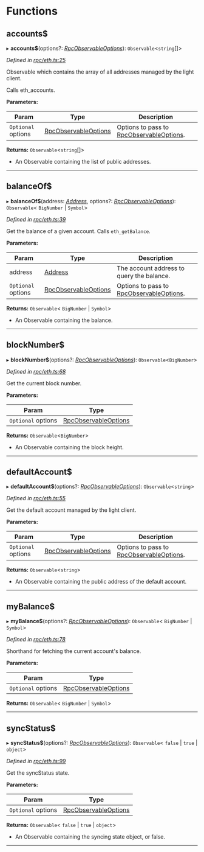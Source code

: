 

# Functions

<a id="accounts_"></a>

##  accounts$

▸ **accounts$**(options?: *[RpcObservableOptions](../interfaces/_types_.rpcobservableoptions.md)*): `Observable`<`string`[]>

*Defined in [rpc/eth.ts:25](https://github.com/paritytech/js-libs/blob/0cbe22a/packages/light.js/src/rpc/eth.ts#L25)*

Observable which contains the array of all addresses managed by the light client.

Calls eth_accounts.

**Parameters:**

| Param | Type | Description |
| ------ | ------ | ------ |
| `Optional` options | [RpcObservableOptions](../interfaces/_types_.rpcobservableoptions.md) |  Options to pass to [RpcObservableOptions](../interfaces/_types_.rpcobservableoptions.md). |

**Returns:** `Observable`<`string`[]>
- An Observable containing the list of public addresses.

___
<a id="balanceof_"></a>

##  balanceOf$

▸ **balanceOf$**(address: *[Address](_types_.md#address)*, options?: *[RpcObservableOptions](../interfaces/_types_.rpcobservableoptions.md)*): `Observable`< `BigNumber` &#124; `Symbol`>

*Defined in [rpc/eth.ts:39](https://github.com/paritytech/js-libs/blob/0cbe22a/packages/light.js/src/rpc/eth.ts#L39)*

Get the balance of a given account. Calls `eth_getBalance`.

**Parameters:**

| Param | Type | Description |
| ------ | ------ | ------ |
| address | [Address](_types_.md#address) |  The account address to query the balance. |
| `Optional` options | [RpcObservableOptions](../interfaces/_types_.rpcobservableoptions.md) |  Options to pass to [RpcObservableOptions](../interfaces/_types_.rpcobservableoptions.md). |

**Returns:** `Observable`< `BigNumber` &#124; `Symbol`>
- An Observable containing the balance.

___
<a id="blocknumber_"></a>

##  blockNumber$

▸ **blockNumber$**(options?: *[RpcObservableOptions](../interfaces/_types_.rpcobservableoptions.md)*): `Observable`<`BigNumber`>

*Defined in [rpc/eth.ts:68](https://github.com/paritytech/js-libs/blob/0cbe22a/packages/light.js/src/rpc/eth.ts#L68)*

Get the current block number.

**Parameters:**

| Param | Type |
| ------ | ------ |
| `Optional` options | [RpcObservableOptions](../interfaces/_types_.rpcobservableoptions.md) |

**Returns:** `Observable`<`BigNumber`>
- An Observable containing the block height.

___
<a id="defaultaccount_"></a>

##  defaultAccount$

▸ **defaultAccount$**(options?: *[RpcObservableOptions](../interfaces/_types_.rpcobservableoptions.md)*): `Observable`<`string`>

*Defined in [rpc/eth.ts:55](https://github.com/paritytech/js-libs/blob/0cbe22a/packages/light.js/src/rpc/eth.ts#L55)*

Get the default account managed by the light client.

**Parameters:**

| Param | Type | Description |
| ------ | ------ | ------ |
| `Optional` options | [RpcObservableOptions](../interfaces/_types_.rpcobservableoptions.md) |  Options to pass to [RpcObservableOptions](../interfaces/_types_.rpcobservableoptions.md). |

**Returns:** `Observable`<`string`>
- An Observable containing the public address
of the default account.

___
<a id="mybalance_"></a>

##  myBalance$

▸ **myBalance$**(options?: *[RpcObservableOptions](../interfaces/_types_.rpcobservableoptions.md)*): `Observable`< `BigNumber` &#124; `Symbol`>

*Defined in [rpc/eth.ts:78](https://github.com/paritytech/js-libs/blob/0cbe22a/packages/light.js/src/rpc/eth.ts#L78)*

Shorthand for fetching the current account's balance.

**Parameters:**

| Param | Type |
| ------ | ------ |
| `Optional` options | [RpcObservableOptions](../interfaces/_types_.rpcobservableoptions.md) |

**Returns:** `Observable`< `BigNumber` &#124; `Symbol`>

___
<a id="syncstatus_"></a>

##  syncStatus$

▸ **syncStatus$**(options?: *[RpcObservableOptions](../interfaces/_types_.rpcobservableoptions.md)*): `Observable`< `false` &#124; `true` &#124; `object`>

*Defined in [rpc/eth.ts:99](https://github.com/paritytech/js-libs/blob/0cbe22a/packages/light.js/src/rpc/eth.ts#L99)*

Get the syncStatus state.

**Parameters:**

| Param | Type |
| ------ | ------ |
| `Optional` options | [RpcObservableOptions](../interfaces/_types_.rpcobservableoptions.md) |

**Returns:** `Observable`< `false` &#124; `true` &#124; `object`>
- An Observable containing the syncing state object, or false.

___

